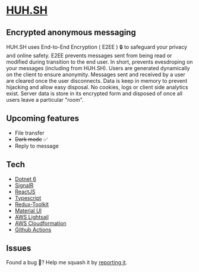 # [HUH.SH](https://huh.sh)

## Encrypted anonymous messaging
HUH.SH uses End-to-End Encryption ( E2EE ) 🔒 to safeguard your privacy and online safety. E2EE prevents messages sent from being read or modified during transition to the end user. In short, prevents evesdroping on your messages (including from HUH.SH). Users are generated dynamically on the client to ensure anonymity. Messages sent and received by a user are cleared once the user disconnects. Data is keep in memory to prevent hijacking and allow easy disposal. No cookies, logs or client side analytics exist. Server data is store in its encrypted form and disposed of once all users leave a particular "room".

## Upcoming features
 - File transfer
 - ~~Dark mode~~ &#9989;
 - Reply to message

## Tech
 - [Dotnet 6](https://dotnet.microsoft.com/en-us/download/dotnet/6.0)
 - [SignalR](https://dotnet.microsoft.com/en-us/apps/aspnet/signalr)
 - [ReactJS](https://reactjs.org)
 - [Typescript](https://www.typescriptlang.org)
 - [Redux-Toolkit](https://redux-toolkit.js.org)
 - [Material UI](https://mui.com)
 - [AWS Lightsail](https://aws.amazon.com/lightsail)
 - [AWS Cloudformation](https://aws.amazon.com/cloudformation)
 - [Github Actions](https://github.com/features/actions)

## Issues
Found a bug 🐛? Help me squash it by [reporting it](https://github.com/adelinosousa/huh.sh/issues/new).
